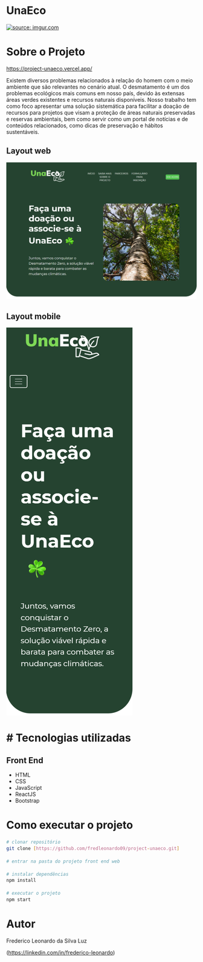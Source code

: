 # UnaEco

<a href="https://imgur.com/l7pUST0"><img src="https://i.imgur.com/l7pUST0.png" title="source: imgur.com" /></a>

# Sobre o Projeto 

https://project-unaeco.vercel.app/

Existem diversos problemas relacionados à relação do homem com o meio ambiente que são relevantes no cenário atual. O desmatamento é um dos problemas ecológicos mais comuns em nosso país, devido às extensas áreas verdes existentes e recursos naturais disponíveis. Nosso trabalho tem como foco apresentar uma solução sistemática para facilitar a doação de recursos para projetos que visam a proteção de áreas naturais preservadas e reservas ambientais, bem como servir como um portal de notícias e de conteúdos relacionados, como dicas de preservação e hábitos sustentáveis. 

## Layout web

![Web 1](https://raw.githubusercontent.com/fredleonardo09/project-unaeco/main/public/assets/web-layout.png)

## Layout mobile 

![Mobile 1](https://raw.githubusercontent.com/fredleonardo09/project-unaeco/main/public/assets/mobile-home-screenshot.png)


# # Tecnologias utilizadas

## Front End

- HTML 
- CSS 
- JavaScript  
- ReactJS
- Bootstrap

# Como executar o projeto

```bash
# clonar repositório
git clone [https://github.com/fredleonardo09/project-unaeco.git]

# entrar na pasta do projeto front end web

# instalar dependências
npm install

# executar o projeto
npm start
```

# Autor

Frederico Leonardo da Silva Luz

(https://linkedin.com/in/frederico-leonardo)
